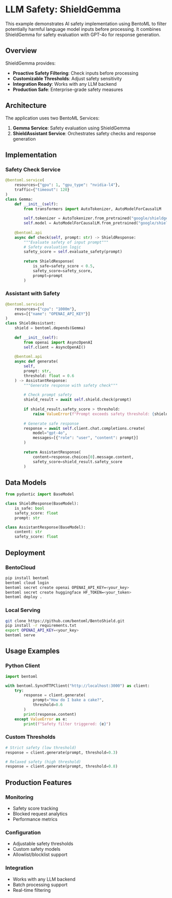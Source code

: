 # LLM Safety: ShieldGemma

This example demonstrates AI safety implementation using BentoML to filter potentially harmful language model inputs before processing. It combines ShieldGemma for safety evaluation with GPT-4o for response generation.

## Overview

ShieldGemma provides:
- **Proactive Safety Filtering**: Check inputs before processing
- **Customizable Thresholds**: Adjust safety sensitivity
- **Integration Ready**: Works with any LLM backend
- **Production Safe**: Enterprise-grade safety measures

## Architecture

The application uses two BentoML Services:
1. **Gemma Service**: Safety evaluation using ShieldGemma
2. **ShieldAssistant Service**: Orchestrates safety checks and response generation

## Implementation

### Safety Check Service
```python
@bentoml.service(
    resources={"gpu": 1, "gpu_type": "nvidia-l4"},
    traffic={"timeout": 120}
)
class Gemma:
    def __init__(self):
        from transformers import AutoTokenizer, AutoModelForCausalLM
        
        self.tokenizer = AutoTokenizer.from_pretrained("google/shieldgemma-2b")
        self.model = AutoModelForCausalLM.from_pretrained("google/shieldgemma-2b")
    
    @bentoml.api
    async def check(self, prompt: str) -> ShieldResponse:
        """Evaluate safety of input prompt"""
        # Safety evaluation logic
        safety_score = self.evaluate_safety(prompt)
        
        return ShieldResponse(
            is_safe=safety_score < 0.5,
            safety_score=safety_score,
            prompt=prompt
        )
```

### Assistant with Safety
```python
@bentoml.service(
    resources={"cpu": "1000m"},
    envs=[{"name": "OPENAI_API_KEY"}]
)
class ShieldAssistant:
    shield = bentoml.depends(Gemma)
    
    def __init__(self):
        from openai import AsyncOpenAI
        self.client = AsyncOpenAI()
    
    @bentoml.api
    async def generate(
        self, 
        prompt: str, 
        threshold: float = 0.6
    ) -> AssistantResponse:
        """Generate response with safety check"""
        
        # Check prompt safety
        shield_result = await self.shield.check(prompt)
        
        if shield_result.safety_score > threshold:
            raise ValueError(f"Prompt exceeds safety threshold: {shield_result.safety_score}")
        
        # Generate safe response
        response = await self.client.chat.completions.create(
            model="gpt-4o",
            messages=[{"role": "user", "content": prompt}]
        )
        
        return AssistantResponse(
            content=response.choices[0].message.content,
            safety_score=shield_result.safety_score
        )
```

## Data Models
```python
from pydantic import BaseModel

class ShieldResponse(BaseModel):
    is_safe: bool
    safety_score: float
    prompt: str

class AssistantResponse(BaseModel):
    content: str
    safety_score: float
```

## Deployment

### BentoCloud
```bash
pip install bentoml
bentoml cloud login
bentoml secret create openai OPENAI_API_KEY=<your_key>
bentoml secret create huggingface HF_TOKEN=<your_token>
bentoml deploy .
```

### Local Serving
```bash
git clone https://github.com/bentoml/BentoShield.git
pip install -r requirements.txt
export OPENAI_API_KEY=<your_key>
bentoml serve
```

## Usage Examples

### Python Client
```python
import bentoml

with bentoml.SyncHTTPClient("http://localhost:3000") as client:
    try:
        response = client.generate(
            prompt="How do I bake a cake?",
            threshold=0.6
        )
        print(response.content)
    except ValueError as e:
        print(f"Safety filter triggered: {e}")
```

### Custom Thresholds
```python
# Strict safety (low threshold)
response = client.generate(prompt, threshold=0.3)

# Relaxed safety (high threshold) 
response = client.generate(prompt, threshold=0.8)
```

## Production Features

### Monitoring
- Safety score tracking
- Blocked request analytics
- Performance metrics

### Configuration
- Adjustable safety thresholds
- Custom safety models
- Allowlist/blocklist support

### Integration
- Works with any LLM backend
- Batch processing support
- Real-time filtering
